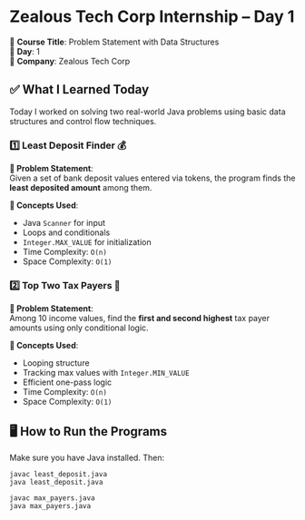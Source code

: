 # Zealous Tech Corp Internship – Day 1

🚀 **Course Title**: Problem Statement with Data Structures  
📅 **Day**: 1  
🏢 **Company**: Zealous Tech Corp

## ✅ What I Learned Today
Today I worked on solving two real-world Java problems using basic data structures and control flow techniques.

### 1️⃣ Least Deposit Finder 💰

**🧩 Problem Statement**:  
Given a set of bank deposit values entered via tokens, the program finds the **least deposited amount** among them.

**📌 Concepts Used**:
- Java `Scanner` for input
- Loops and conditionals
- `Integer.MAX_VALUE` for initialization
- Time Complexity: `O(n)`
- Space Complexity: `O(1)`

### 2️⃣ Top Two Tax Payers 💼

**🧩 Problem Statement**:  
Among 10 income values, find the **first and second highest** tax payer amounts using only conditional logic.

**📌 Concepts Used**:
- Looping structure
- Tracking max values with `Integer.MIN_VALUE`
- Efficient one-pass logic
- Time Complexity: `O(n)`
- Space Complexity: `O(1)`

## 🖥️ How to Run the Programs

Make sure you have Java installed. Then:

```Terminal
javac least_deposit.java
java least_deposit.java

javac max_payers.java
java max_payers.java
